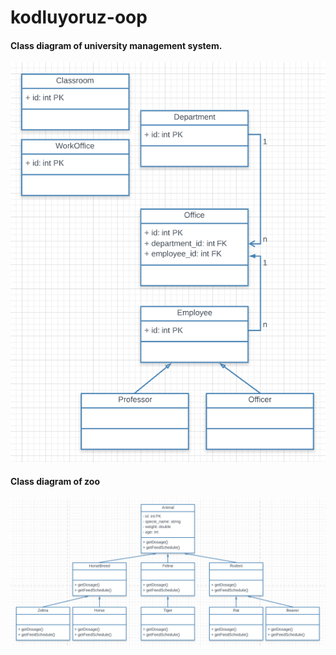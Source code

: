# kodluyoruz-oop

#### Class diagram of university management system.

![university_diagram](university_diagram.png)

#### Class diagram of zoo

![zoo_diagram](zoo_diagram.png)
